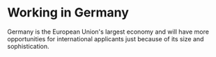 # Working in Germany
Germany is the European Union's largest economy and will have more opportunities for international applicants just because of its size and sophistication.
